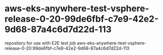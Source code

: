 # aws-eks-anywhere-test-vsphere-release-0-20-99de6fbf-c7e9-42e2-9d68-87a4c6d7d22d-113
repository for use with E2E test job aws-eks-anywhere-test-vsphere-release-0-20:99de6fbf-c7e9-42e2-9d68-87a4c6d7d22d-113
